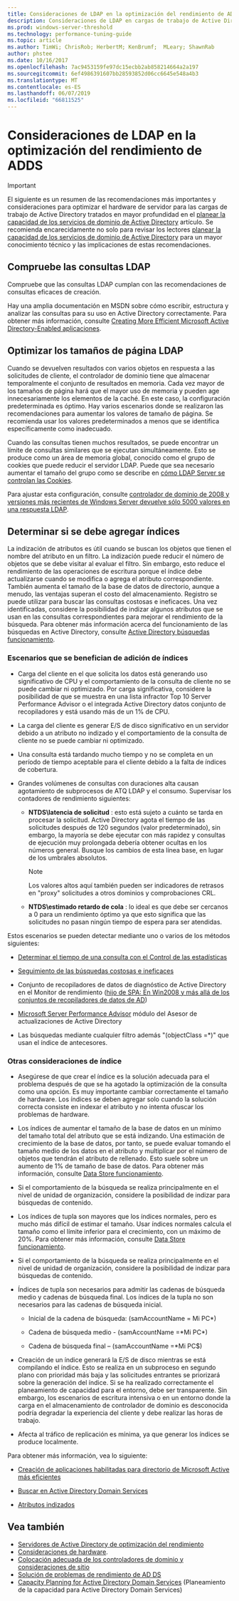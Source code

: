 ```yaml
---
title: Consideraciones de LDAP en la optimización del rendimiento de ADDS
description: Consideraciones de LDAP en cargas de trabajo de Active Directory
ms.prod: windows-server-threshold
ms.technology: performance-tuning-guide
ms.topic: article
ms.author: TimWi; ChrisRob; HerbertM; KenBrumf;  MLeary; ShawnRab
author: phstee
ms.date: 10/16/2017
ms.openlocfilehash: 7ac9453159fe97dc15ecbb2ab858214664a2a197
ms.sourcegitcommit: 6ef4986391607bb28593852d06cc6645e548a4b3
ms.translationtype: MT
ms.contentlocale: es-ES
ms.lasthandoff: 06/07/2019
ms.locfileid: "66811525"
---
```

# <a name="ldap-considerations-in-adds-performance-tuning"></a>Consideraciones de LDAP en la optimización del rendimiento de ADDS

> [!IMPORTANT]
> El siguiente es un resumen de las recomendaciones más importantes y consideraciones para optimizar el hardware de servidor para las cargas de trabajo de Active Directory tratados en mayor profundidad en el [planear la capacidad de los servicios de dominio de Active Directory](https://go.microsoft.com/fwlink/?LinkId=324566) artículo. Se recomienda encarecidamente no solo para revisar los lectores [planear la capacidad de los servicios de dominio de Active Directory](https://go.microsoft.com/fwlink/?LinkId=324566) para un mayor conocimiento técnico y las implicaciones de estas recomendaciones.

## <a name="verify-ldap-queries"></a>Compruebe las consultas LDAP

Compruebe que las consultas LDAP cumplan con las recomendaciones de consultas eficaces de creación.

Hay una amplia documentación en MSDN sobre cómo escribir, estructura y analizar las consultas para su uso en Active Directory correctamente. Para obtener más información, consulte [Creating More Efficient Microsoft Active Directory-Enabled aplicaciones](https://msdn.microsoft.com/library/ms808539.aspx).

## <a name="optimize-ldap-page-sizes"></a>Optimizar los tamaños de página LDAP

Cuando se devuelven resultados con varios objetos en respuesta a las solicitudes de cliente, el controlador de dominio tiene que almacenar temporalmente el conjunto de resultados en memoria. Cada vez mayor de los tamaños de página hará que el mayor uso de memoria y pueden age innecesariamente los elementos de la caché. En este caso, la configuración predeterminada es óptimo. Hay varios escenarios donde se realizaron las recomendaciones para aumentar los valores de tamaño de página. Se recomienda usar los valores predeterminados a menos que se identifica específicamente como inadecuado.

Cuando las consultas tienen muchos resultados, se puede encontrar un límite de consultas similares que se ejecutan simultáneamente.  Esto se produce como un área de memoria global, conocido como el grupo de cookies que puede reducir el servidor LDAP.  Puede que sea necesario aumentar el tamaño del grupo como se describe en [cómo LDAP Server se controlan las Cookies](https://technet.microsoft.com/windows-server-docs/identity/ad-ds/manage/how-ldap-server-cookies-are-handled).

Para ajustar esta configuración, consulte [controlador de dominio de 2008 y versiones más recientes de Windows Server devuelve sólo 5000 valores en una respuesta LDAP](https://support.microsoft.com/kb/2009267).

## <a name="determine-whether-to-add-indices"></a>Determinar si se debe agregar índices

La indización de atributos es útil cuando se buscan los objetos que tienen el nombre del atributo en un filtro. La indización puede reducir el número de objetos que se debe visitar al evaluar el filtro. Sin embargo, esto reduce el rendimiento de las operaciones de escritura porque el índice debe actualizarse cuando se modifica o agrega el atributo correspondiente. También aumenta el tamaño de la base de datos de directorio, aunque a menudo, las ventajas superan el costo del almacenamiento. Registro se puede utilizar para buscar las consultas costosas e ineficaces. Una vez identificadas, considere la posibilidad de indizar algunos atributos que se usan en las consultas correspondientes para mejorar el rendimiento de la búsqueda. Para obtener más información acerca del funcionamiento de las búsquedas en Active Directory, consulte [Active Directory búsquedas funcionamiento](https://technet.microsoft.com/library/cc755809.aspx).

### <a name="scenarios-that-benefit-in-adding-indices"></a>Escenarios que se benefician de adición de índices

-   Carga del cliente en el que solicita los datos está generando uso significativo de CPU y el comportamiento de la consulta de cliente no se puede cambiar ni optimizado. Por carga significativa, considere la posibilidad de que se muestra en una lista infractor Top 10 Server Performance Advisor o el integrada Active Directory datos conjunto de recopiladores y está usando más de un 1% de CPU.

-   La carga del cliente es generar E/S de disco significativo en un servidor debido a un atributo no indizado y el comportamiento de la consulta de cliente no se puede cambiar ni optimizado.

-   Una consulta está tardando mucho tiempo y no se completa en un período de tiempo aceptable para el cliente debido a la falta de índices de cobertura.

- Grandes volúmenes de consultas con duraciones alta causan agotamiento de subprocesos de ATQ LDAP y el consumo. Supervisar los contadores de rendimiento siguientes:

    - **NTDS\\latencia de solicitud** : esto está sujeto a cuánto se tarda en procesar la solicitud. Active Directory agota el tiempo de las solicitudes después de 120 segundos (valor predeterminado), sin embargo, la mayoría se debe ejecutar con más rapidez y consultas de ejecución muy prolongada debería obtener ocultas en los números general. Busque los cambios de esta línea base, en lugar de los umbrales absolutos.

        > [!NOTE]
        > Los valores altos aquí también pueden ser indicadores de retrasos en "proxy" solicitudes a otros dominios y comprobaciones CRL.

    - **NTDS\\estimado retardo de cola** : lo ideal es que debe ser cercanos a 0 para un rendimiento óptimo ya que esto significa que las solicitudes no pasan ningún tiempo de espera para ser atendidas.

Estos escenarios se pueden detectar mediante uno o varios de los métodos siguientes:

-   [Determinar el tiempo de una consulta con el Control de las estadísticas](https://msdn.microsoft.com/library/ms808539.aspx)

-   [Seguimiento de las búsquedas costosas e ineficaces](https://msdn.microsoft.com/library/ms808539.aspx)

-   Conjunto de recopiladores de datos de diagnóstico de Active Directory en el Monitor de rendimiento ([hijo de SPA: En Win2008 y más allá de los conjuntos de recopiladores de datos de AD](http://blogs.technet.com/b/askds/archive/2010/06/08/son-of-spa-ad-data-collector-sets-in-win2008-and-beyond.aspx))

-   [Microsoft Server Performance Advisor](../../../server-performance-advisor/microsoft-server-performance-advisor.md) módulo del Asesor de actualizaciones de Active Directory

-   Las búsquedas mediante cualquier filtro además "(objectClass =\*)" que usan el índice de antecesores.

### <a name="other-index-considerations"></a>Otras consideraciones de índice

-   Asegúrese de que crear el índice es la solución adecuada para el problema después de que se ha agotado la optimización de la consulta como una opción. Es muy importante cambiar correctamente el tamaño de hardware. Los índices se deben agregar solo cuando la solución correcta consiste en indexar el atributo y no intenta ofuscar los problemas de hardware.

-   Los índices de aumentar el tamaño de la base de datos en un mínimo del tamaño total del atributo que se está indizando. Una estimación de crecimiento de la base de datos, por tanto, se puede evaluar tomando el tamaño medio de los datos en el atributo y multiplicar por el número de objetos que tendrán el atributo de rellenado. Esto suele sobre un aumento de 1% de tamaño de base de datos. Para obtener más información, consulte [Data Store funcionamiento](https://technet.microsoft.com/library/cc772829.aspx).

-   Si el comportamiento de la búsqueda se realiza principalmente en el nivel de unidad de organización, considere la posibilidad de indizar para búsquedas de contenido.

-   Los índices de tupla son mayores que los índices normales, pero es mucho más difícil de estimar el tamaño. Usar índices normales calcula el tamaño como el límite inferior para el crecimiento, con un máximo de 20%. Para obtener más información, consulte [Data Store funcionamiento](https://technet.microsoft.com/library/cc772829.aspx).

-   Si el comportamiento de la búsqueda se realiza principalmente en el nivel de unidad de organización, considere la posibilidad de indizar para búsquedas de contenido.

-   Índices de tupla son necesarios para admitir las cadenas de búsqueda medio y cadenas de búsqueda final. Los índices de la tupla no son necesarios para las cadenas de búsqueda inicial.

    -   Inicial de la cadena de búsqueda: (samAccountName = Mi PC\*)

    -   Cadena de búsqueda medio - (samAccountName =\*Mi PC\*)

    -   Cadena de búsqueda final – (samAccountName =\*Mi PC$)

-   Creación de un índice generará la E/S de disco mientras se está compilando el índice. Esto se realiza en un subproceso en segundo plano con prioridad más baja y las solicitudes entrantes se priorizará sobre la generación del índice. Si se ha realizado correctamente el planeamiento de capacidad para el entorno, debe ser transparente. Sin embargo, los escenarios de escritura intensiva o en un entorno donde la carga en el almacenamiento de controlador de dominio es desconocida podría degradar la experiencia del cliente y debe realizar las horas de trabajo.

-   Afecta al tráfico de replicación es mínima, ya que generar los índices se produce localmente.

Para obtener más información, vea lo siguiente:

-   [Creación de aplicaciones habilitadas para directorio de Microsoft Active más eficientes](https://msdn.microsoft.com/library/ms808539.aspx)

-   [Buscar en Active Directory Domain Services](https://msdn.microsoft.com/library/aa746427.aspx)

-   [Atributos indizados](https://msdn.microsoft.com/library/windows/desktop/ms677112.aspx)

## <a name="see-also"></a>Vea también

- [Servidores de Active Directory de optimización del rendimiento](index.md)
- [Consideraciones de hardware](hardware-considerations.md).
- [Colocación adecuada de los controladores de dominio y consideraciones de sitio](site-definition-considerations.md)
- [Solución de problemas de rendimiento de AD DS](troubleshoot.md) 
- [Capacity Planning for Active Directory Domain Services](https://go.microsoft.com/fwlink/?LinkId=324566) (Planeamiento de la capacidad para Active Directory Domain Services)